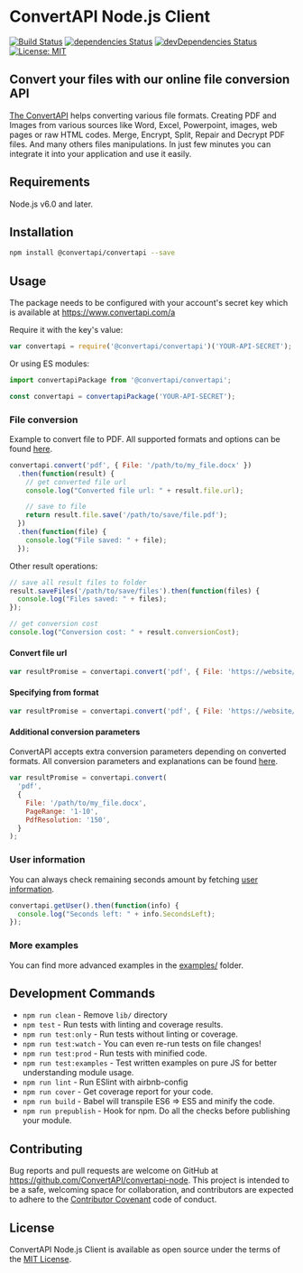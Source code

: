 # ConvertAPI Node.js Client

[![Build Status](https://travis-ci.org/ConvertAPI/convertapi-node.svg)](https://travis-ci.org/ConvertAPI/convertapi-node)
[![dependencies Status](https://david-dm.org/ConvertAPI/convertapi-node/status.svg)](https://david-dm.org/ConvertAPI/convertapi-node)
[![devDependencies Status](https://david-dm.org/ConvertAPI/convertapi-node/dev-status.svg)](https://david-dm.org/ConvertAPI/convertapi-node?type=dev)
[![License: MIT](https://img.shields.io/badge/License-MIT-blue.svg)](https://opensource.org/licenses/MIT)

## Convert your files with our online file conversion API

[The ConvertAPI](https://convertapi.com) helps converting various file formats. Creating PDF and Images from various sources like Word, Excel, Powerpoint, images, web pages or raw HTML codes. Merge, Encrypt, Split, Repair and Decrypt PDF files. And many others files manipulations. In just few minutes you can integrate it into your application and use it easily.

## Requirements

Node.js v6.0 and later.

## Installation

```sh
npm install @convertapi/convertapi --save
```

## Usage

The package needs to be configured with your account's secret key which is available at https://www.convertapi.com/a

Require it with the key's value:

```javascript
var convertapi = require('@convertapi/convertapi')('YOUR-API-SECRET');
```

Or using ES modules:

```javascript
import convertapiPackage from '@convertapi/convertapi';

const convertapi = convertapiPackage('YOUR-API-SECRET');
```

### File conversion

Example to convert file to PDF. All supported formats and options can be found
[here](https://www.convertapi.com).

```javascript
convertapi.convert('pdf', { File: '/path/to/my_file.docx' })
  .then(function(result) {
    // get converted file url
    console.log("Converted file url: " + result.file.url);

    // save to file
    return result.file.save('/path/to/save/file.pdf');
  })
  .then(function(file) {
    console.log("File saved: " + file);
  });
```

Other result operations:

```javascript
// save all result files to folder
result.saveFiles('/path/to/save/files').then(function(files) {
  console.log("Files saved: " + files);
});

// get conversion cost
console.log("Conversion cost: " + result.conversionCost);
```

#### Convert file url

```javascript
var resultPromise = convertapi.convert('pdf', { File: 'https://website/my_file.docx' });
```

#### Specifying from format

```javascript
var resultPromise = convertapi.convert('pdf', { File: 'https://website/my_file' }, 'docx');
```

#### Additional conversion parameters

ConvertAPI accepts extra conversion parameters depending on converted formats. All conversion
parameters and explanations can be found [here](https://www.convertapi.com).

```javascript
var resultPromise = convertapi.convert(
  'pdf',
  {
    File: '/path/to/my_file.docx',
    PageRange: '1-10',
    PdfResolution: '150',
  }
);
```

### User information

You can always check remaining seconds amount by fetching [user information](https://www.convertapi.com/doc/user).

```javascript
convertapi.getUser().then(function(info) {
  console.log("Seconds left: " + info.SecondsLeft);
});
```

### More examples

You can find more advanced examples in the [examples/](examples) folder.

## Development Commands

- `npm run clean` - Remove `lib/` directory
- `npm test` - Run tests with linting and coverage results.
- `npm run test:only` - Run tests without linting or coverage.
- `npm run test:watch` - You can even re-run tests on file changes!
- `npm run test:prod` - Run tests with minified code.
- `npm run test:examples` - Test written examples on pure JS for better understanding module usage.
- `npm run lint` - Run ESlint with airbnb-config
- `npm run cover` - Get coverage report for your code.
- `npm run build` - Babel will transpile ES6 => ES5 and minify the code.
- `npm run prepublish` - Hook for npm. Do all the checks before publishing your module.

## Contributing

Bug reports and pull requests are welcome on GitHub at https://github.com/ConvertAPI/convertapi-node. This project is intended to be a safe, welcoming space for collaboration, and contributors are expected to adhere to the [Contributor Covenant](http://contributor-covenant.org) code of conduct.

## License

ConvertAPI Node.js Client is available as open source under the terms of the [MIT License](https://opensource.org/licenses/MIT).
